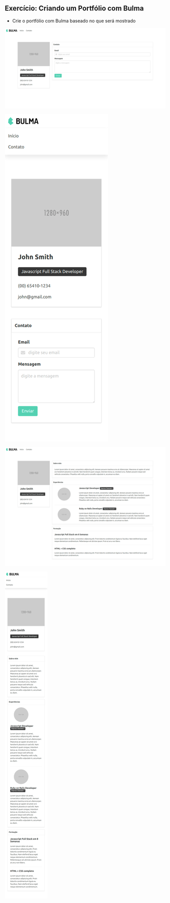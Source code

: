 ## Exercício: Criando um Portfólio com Bulma

- Crie o portfólio com Bulma baseado no que será mostrado

![Screenshot](1.png)

![Screenshot](2.png)

![Screenshot](3.png)

![Screenshot](4.png)
